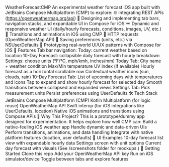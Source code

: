  WeatherForecastCMP
An experimental weather forecast iOS app built with JetBrains Compose Multiplatform (CMP) to explore:
🌐 Integrating REST APIs (https://openweathermap.org/api)
📱 Designing and implementing tab bars, navigation stacks, and expandable UI in Compose for iOS
☀️ Dynamic and responsive weather UI (daily/hourly forecasts, conditions, images, UV, etc.)
🔄 Transitions and animations in iOS using CMP
📡 HTTP requests (OpenWeatherMap API)
💾 Saving preferences (units, etc.) via NSUserDefaults
🧪 Prototyping real-world UI/UX patterns with Compose for iOS
🔧 Features
Tab bar navigation:
Today: current weather based on location
10-Day Forecast: collapsible daily forecast with hourly breakdown
Settings: choose units (°F/°C, mph/kmh, inches/mm)
Today Tab:
City name + weather condition
Max/Min temperature
UV index (if available)
Hourly forecast as a horizontal scrollable row
Contextual weather icons (sun, clouds, rain)
10-Day Forecast Tab:
List of upcoming days with temperatures and icons
Tap to expand and show hourly forecast for selected day
Smooth transitions between collapsed and expanded views
Settings Tab:
Pick measurement units
Persist preferences using UserDefaults
🛠️ Tech Stack
JetBrains Compose Multiplatform (CMP)
Kotlin Multiplatform (for logic reuse)
OpenWeatherMap API
Swift interop (for iOS integrations like UserDefaults, location)
Native iOS animations and transitions using Compose APIs
🧪 Why This Project?
This is a prototype/dummy app designed for experimentation. It helps explore how well CMP can:
Build a native-feeling iOS weather app
Handle dynamic and data-driven UIs
Perform transitions, animations, and data handling
Integrate with native platform features (location, user defaults)
📸 UI Examples
10-day forecast list view with expandable hourly data
Settings screen with unit options
Current day forecast with visuals
(See /screenshots folder for mockups.)
🚀 Getting Started
Clone this repo
Add your OpenWeatherMap API key
Run on iOS simulator/device
Toggle between tabs and explore features
